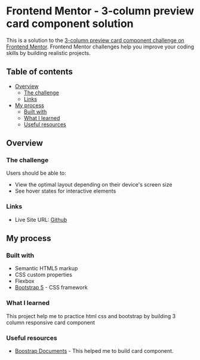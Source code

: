 # Frontend Mentor - 3-column preview card component solution

This is a solution to the [3-column preview card component challenge on Frontend Mentor](https://www.frontendmentor.io/challenges/3column-preview-card-component-pH92eAR2-). Frontend Mentor challenges help you improve your coding skills by building realistic projects.

## Table of contents

- [Overview](#overview)
  - [The challenge](#the-challenge)
  - [Links](#links)
- [My process](#my-process)
  - [Built with](#built-with)
  - [What I learned](#what-i-learned)
  - [Useful resources](#useful-resources)

## Overview

### The challenge

Users should be able to:

- View the optimal layout depending on their device's screen size
- See hover states for interactive elements

### Links

- Live Site URL: [Github](https://pleum3410.github.io/frontend-mentor-projects/3-column-preview-card-component-main/)

## My process

### Built with

- Semantic HTML5 markup
- CSS custom properties
- Flexbox
- [Bootstrap 5](https://getbootstrap.com/) - CSS framework

### What I learned

This project help me to practice html css and bootstrap by building 3 column responsive card component

### Useful resources

- [Boostrap Documents](https://getbootstrap.com/docs/4.3/components/card/) - This helped me to build card component.

